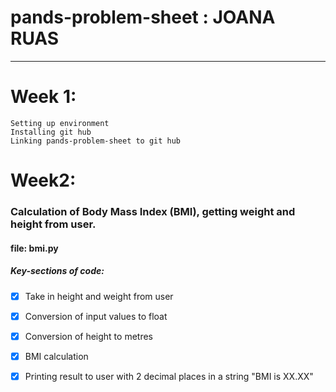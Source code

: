 # pands-problem-sheet : JOANA RUAS
----------------------------------


# Week 1:
    Setting up environment
    Installing git hub
    Linking pands-problem-sheet to git hub

# Week2: 
### Calculation of Body Mass Index (BMI), getting weight and height from user.

#### file: bmi.py

##### Key-sections of code:
- [x] Take in height and weight from user
- [x] Conversion of input values to float
- [x] Conversion of height to metres
- [x] BMI calculation
- [x] Printing result to user with 2 decimal places in a string "BMI is XX.XX"
    
